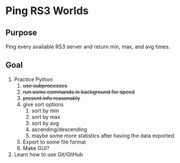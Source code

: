 # Ping RS3 Worlds
## Purpose
Ping every available RS3 server and return min, max, and avg times.

## Goal
1. Practice Python
    1. ~~use subprocesses~~
    2. ~~run some commands in background for speed~~
    3. ~~present info reasonably~~
    4. give sort options
        1. sort by min
        2. sort by max
        3. sort by avg
        4. ascending/descending
        5. maybe some more statistics after having the data exported
    5. Export to some file format
    6. Make GUI?
2. Learn how to use Git/GitHub

